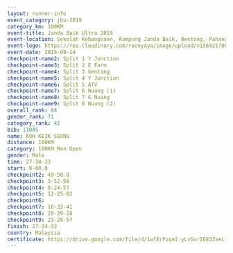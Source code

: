 ```yaml
---
layout: runner-info 
event_category: jbu-2019 
category_km: 100KM 
event-title: Janda Baik Ultra 2019  
event-location: Sekolah Kebangsaan, Kampung Janda Baik, Bentong, Pahang, Malaysia 
event-logo: https://res.cloudinary.com/raceyaya/image/upload/v1569217009/logo/janda-baik_vch1pc.jpg 
event-date: 2019-09-14 
checkpoint-name2: Split 1 Y Junction 
checkpoint-name3: Split 2 E Farm 
checkpoint-name4: Split 3 Genting 
checkpoint-name5: Split 4 Y Junction 
checkpoint-name6: Split 5 ATV 
checkpoint-name7: Split 6 Nuang (1) 
checkpoint-name8: Split 7 G Nuang 
checkpoint-name9: Split 8 Nuang (2) 
overall_rank: 84
gender_rank: 71
category_rank: 42
bib: 11045
name: KOH KEIK SEONG
distance: 100KM
category: 100KM Men Open
gender: Male
time: 27-34-33
start: 0-00.0
checkpoint2: 49-50.8
checkpoint3: 3-52-58
checkpoint4: 8-24-57
checkpoint5: 12-25-02
checkpoint6: 
checkpoint7: 16-32-41
checkpoint8: 20-39-28
checkpoint9: 23-28-57
finish: 27-34-33
country: Malaysia
certificate: https://drive.google.com/file/d/1wfErPzqeI-yLvSvrIE83ZseLfMIJVcjo/view?usp=sharing
---
```


